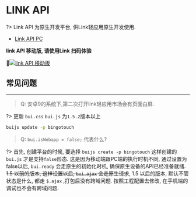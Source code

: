 # LINK API

?> Link API 为原生开发平台, 供Link轻应用原生开发使用.

* [Link API PC](http://dev.bingocc.com/btapi/) 

**link API 移动版, 请使用Link 扫码体验**

<a href="http://dev.bingocc.com/btapi-demo/index.html#main" target="_blank"><img src="http://www.easybui.com/static/images/qrcode-bt-api.png" alt="link API 移动版"/></a>


## 常见问题
---

> Q: 安卓9的系统下,第二次打开link轻应用市场会有页面白屏.

?> 更新 `bui.css` `bui.js` 为`1.5.2`版本以上
```bash
buijs update -p bingotouch
```

> Q: `bui.isWebapp = false;` 代表什么?

?> 首先, 创建平台的时候, 要选择 `buijs create -p bingotouch` 这样创建的 `bui.js` 才是支持`false`形态. 这是因为移动端跟PC端的执行时机不同, 通过设置为false以后, `bui.ready` 会走原生的初始化时机, 确保原生设备的API已经准备就绪. <del>1.5 以前的版本, 这样设置以后, `bui.ajax` 会走原生请求</del>, 1.5 以后的版本, 默认不管状态是什么, 都走 `$.ajax` ,打包后没有跨域问题. 按照工程配置去修改, 在手机端的调试也不会有跨域问题.  
